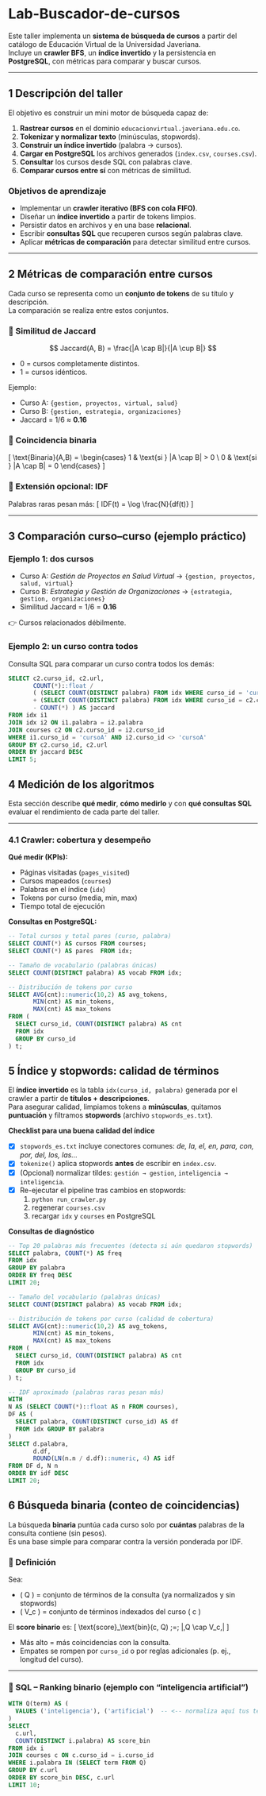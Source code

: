 # Lab-Buscador-de-cursos

Este taller implementa un **sistema de búsqueda de cursos** a partir del catálogo de Educación Virtual de la Universidad Javeriana.  
Incluye un **crawler BFS**, un **índice invertido** y la persistencia en **PostgreSQL**, con métricas para comparar y buscar cursos.

---

## 1️ Descripción del taller

El objetivo es construir un mini motor de búsqueda capaz de:

1. **Rastrear cursos** en el dominio `educacionvirtual.javeriana.edu.co`.  
2. **Tokenizar y normalizar texto** (minúsculas, stopwords).  
3. **Construir un índice invertido** (palabra → cursos).  
4. **Cargar en PostgreSQL** los archivos generados (`index.csv`, `courses.csv`).  
5. **Consultar** los cursos desde SQL con palabras clave.  
6. **Comparar cursos entre sí** con métricas de similitud.  

### Objetivos de aprendizaje
- Implementar un **crawler iterativo (BFS con cola FIFO)**.  
- Diseñar un **índice invertido** a partir de tokens limpios.  
- Persistir datos en archivos y en una base **relacional**.  
- Escribir **consultas SQL** que recuperen cursos según palabras clave.  
- Aplicar **métricas de comparación** para detectar similitud entre cursos.  

---

## 2️ Métricas de comparación entre cursos

Cada curso se representa como un **conjunto de tokens** de su título y descripción.  
La comparación se realiza entre estos conjuntos.

### 🔹 Similitud de Jaccard
$$
Jaccard(A, B) = \frac{|A \cap B|}{|A \cup B|}
$$

- 0 = cursos completamente distintos.  
- 1 = cursos idénticos.  

Ejemplo:
- Curso A: `{gestion, proyectos, virtual, salud}`  
- Curso B: `{gestion, estrategia, organizaciones}`  
- Jaccard = 1/6 ≈ **0.16**

### 🔹 Coincidencia binaria
\[
\text{Binaria}(A,B) =
\begin{cases}
1 & \text{si } |A \cap B| > 0 \\
0 & \text{si } |A \cap B| = 0
\end{cases}
\]

### 🔹 Extensión opcional: IDF
Palabras raras pesan más:
\[
IDF(t) = \log \frac{N}{df(t)}
\]

---

## 3️ Comparación curso–curso (ejemplo práctico)

### Ejemplo 1: dos cursos
- Curso A: *Gestión de Proyectos en Salud Virtual* → `{gestion, proyectos, salud, virtual}`  
- Curso B: *Estrategia y Gestión de Organizaciones* → `{estrategia, gestion, organizaciones}`  
- Similitud Jaccard = 1/6 = **0.16**

👉 Cursos relacionados débilmente.

### Ejemplo 2: un curso contra todos
Consulta SQL para comparar un curso contra todos los demás:

```sql
SELECT c2.curso_id, c2.url,
       COUNT(*)::float /
       ( (SELECT COUNT(DISTINCT palabra) FROM idx WHERE curso_id = 'cursoA')
       + (SELECT COUNT(DISTINCT palabra) FROM idx WHERE curso_id = c2.curso_id)
       - COUNT(*) ) AS jaccard
FROM idx i1
JOIN idx i2 ON i1.palabra = i2.palabra
JOIN courses c2 ON c2.curso_id = i2.curso_id
WHERE i1.curso_id = 'cursoA' AND i2.curso_id <> 'cursoA'
GROUP BY c2.curso_id, c2.url
ORDER BY jaccard DESC
LIMIT 5;
```
## 4️ Medición de los algoritmos

Esta sección describe **qué medir**, **cómo medirlo** y con **qué consultas SQL** evaluar el rendimiento de cada parte del taller.

---

### 4.1 Crawler: cobertura y desempeño

**Qué medir (KPIs):**
- Páginas visitadas (`pages_visited`)  
- Cursos mapeados (`courses`)  
- Palabras en el índice (`idx`)  
- Tokens por curso (media, min, max)  
- Tiempo total de ejecución  

**Consultas en PostgreSQL:**
```sql
-- Total cursos y total pares (curso, palabra)
SELECT COUNT(*) AS cursos FROM courses;
SELECT COUNT(*) AS pares  FROM idx;

-- Tamaño de vocabulario (palabras únicas)
SELECT COUNT(DISTINCT palabra) AS vocab FROM idx;

-- Distribución de tokens por curso
SELECT AVG(cnt)::numeric(10,2) AS avg_tokens,
       MIN(cnt) AS min_tokens,
       MAX(cnt) AS max_tokens
FROM (
  SELECT curso_id, COUNT(DISTINCT palabra) AS cnt
  FROM idx
  GROUP BY curso_id
) t;
```
## 5️ Índice y stopwords: calidad de términos

El **índice invertido** es la tabla `idx(curso_id, palabra)` generada por el crawler a partir de **títulos + descripciones**.  
Para asegurar calidad, limpiamos tokens a **minúsculas**, quitamos **puntuación** y filtramos **stopwords** (archivo `stopwords_es.txt`).

**Checklist para una buena calidad del índice**
- [x] `stopwords_es.txt` incluye conectores comunes: _de, la, el, en, para, con, por, del, los, las…_  
- [x] `tokenize()` aplica stopwords **antes** de escribir en `index.csv`.  
- [x] (Opcional) normalizar tildes: `gestión → gestion`, `inteligencia → inteligencia`.  
- [x] Re-ejecutar el pipeline tras cambios en stopwords:
  1) `python run_crawler.py`  
  2) regenerar `courses.csv`  
  3) recargar `idx` y `courses` en PostgreSQL

**Consultas de diagnóstico**
```sql
-- Top 20 palabras más frecuentes (detecta si aún quedaron stopwords)
SELECT palabra, COUNT(*) AS freq
FROM idx
GROUP BY palabra
ORDER BY freq DESC
LIMIT 20;

-- Tamaño del vocabulario (palabras únicas)
SELECT COUNT(DISTINCT palabra) AS vocab FROM idx;

-- Distribución de tokens por curso (calidad de cobertura)
SELECT AVG(cnt)::numeric(10,2) AS avg_tokens,
       MIN(cnt) AS min_tokens,
       MAX(cnt) AS max_tokens
FROM (
  SELECT curso_id, COUNT(DISTINCT palabra) AS cnt
  FROM idx
  GROUP BY curso_id
) t;

-- IDF aproximado (palabras raras pesan más)
WITH
N AS (SELECT COUNT(*)::float AS n FROM courses),
DF AS (
  SELECT palabra, COUNT(DISTINCT curso_id) AS df
  FROM idx GROUP BY palabra
)
SELECT d.palabra,
       d.df,
       ROUND(LN(n.n / d.df)::numeric, 4) AS idf
FROM DF d, N n
ORDER BY idf DESC
LIMIT 20;
```

## 6 Búsqueda **binaria** (conteo de coincidencias)

La búsqueda **binaria** puntúa cada curso solo por **cuántas** palabras de la consulta contiene (sin pesos).  
Es una base simple para comparar contra la versión ponderada por IDF.

### 📏 Definición

Sea:
- \( Q \) = conjunto de términos de la consulta (ya normalizados y sin stopwords)
- \( V_c \) = conjunto de términos indexados del curso \( c \)

El **score binario** es:
\[
\text{score}_\text{bin}(c, Q) \;=\; |\,Q \cap V_c\,|
\]

- Más alto = más coincidencias con la consulta.
- Empates se rompen por `curso_id` o por reglas adicionales (p. ej., longitud del curso).

---

### 🧪 SQL – Ranking binario (ejemplo con “inteligencia artificial”)

```sql
WITH Q(term) AS (
  VALUES ('inteligencia'), ('artificial')  -- <-- normaliza aquí tus términos
)
SELECT
  c.url,
  COUNT(DISTINCT i.palabra) AS score_bin
FROM idx i
JOIN courses c ON c.curso_id = i.curso_id
WHERE i.palabra IN (SELECT term FROM Q)
GROUP BY c.url
ORDER BY score_bin DESC, c.url
LIMIT 10;
